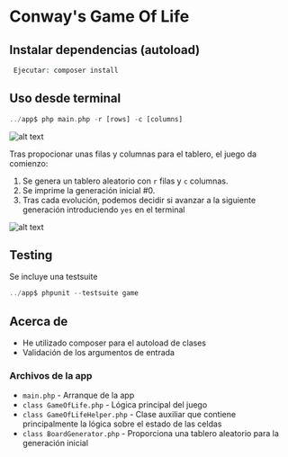 # Conway's Game Of Life

## Instalar dependencias (autoload)
```php
 Ejecutar: composer install
```

## Uso desde terminal
```php
../app$ php main.php -r [rows] -c [columns]  
```
![alt text](https://i.ibb.co/bs29vnH/image.png "Uso de la app")

Tras propocionar unas filas y columnas para el tablero, el juego da comienzo:
1. Se genera un tablero aleatorio con `r` filas y `c` columnas.
2. Se imprime la generación inicial #0.
3. Tras cada evolución, podemos decidir si avanzar a la siguiente generación introduciendo `yes` en el terminal

![alt text](https://i.ibb.co/fr3QFDF/image.png "Ejecución")

## Testing
Se incluye una testsuite
```php
../app$ phpunit --testsuite game
```

## Acerca de
+ He utilizado composer para el autoload de clases
+ Validación de los argumentos de entrada

### Archivos de la app
+ ``main.php`` - Arranque de la app
+ ``class GameOfLife.php`` - Lógica principal del juego
+ ``class GameOfLifeHelper.php`` - Clase auxiliar que contiene principalmente la lógica sobre el estado de las celdas 
+ ``class BoardGenerator.php`` - Proporciona una tablero aleatorio para la generación inicial

